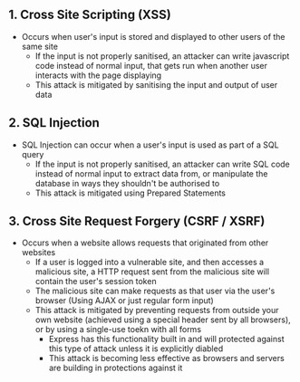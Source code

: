 ## 1. Cross Site Scripting (XSS)
- Occurs when user's input is stored and displayed to other users of the same site
	- If the input is not properly sanitised, an attacker can write javascript code instead of normal input, that gets run when another user interacts with the page displaying
	- This attack is mitigated by sanitising the input and output of user data

## 2. SQL Injection
- SQL Injection can occur when a user's input is used as part of a SQL query
	- If the input is not properly sanitised, an attacker can write SQL code instead of normal input to extract data from, or manipulate the database in ways they shouldn't be authorised to
	- This attack is mitigated using Prepared Statements

## 3. Cross Site Request Forgery (CSRF / XSRF)
- Occurs when a website allows requests that originated from other websites
	- If a user is logged into a vulnerable site, and then accesses a malicious site, a HTTP request sent from the malicious site will contain the user's session token
	- The malicious site can make requests as that user via the user's browser (Using AJAX or just regular form input)
	- This attack is mitigated by preventing requests from outside your own website (achieved using a special header sent by all browsers), or by using a single-use toekn with all forms
		- Express has this functionality built in and will protected against this type of attack unless it is explicitly diabled
		- This attack is becoming less effective as browsers and servers are building in protections against it